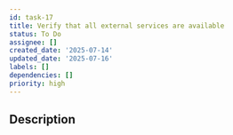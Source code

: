 ```yaml
---
id: task-17
title: Verify that all external services are available
status: To Do
assignee: []
created_date: '2025-07-14'
updated_date: '2025-07-16'
labels: []
dependencies: []
priority: high
---
```


## Description
